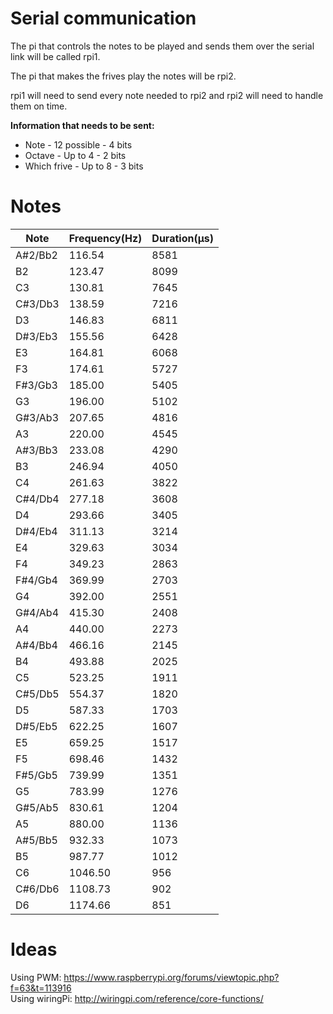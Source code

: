 # Serial communication
The pi that controls the notes to be played and sends them over the serial link will be called rpi1.

The pi that makes the frives play the notes will be rpi2.

rpi1 will need to send every note needed to rpi2 and rpi2 will need to handle them on time.

**Information that needs to be sent:**

* Note - 12 possible - 4 bits
* Octave - Up to 4 - 2 bits
* Which frive - Up to 8 - 3 bits

# Notes
| Note | Frequency(Hz) | Duration(µs) |
|----|----|----|
| A#2/Bb2  | 116.54  | 8581 |
| B2 | 123.47  | 8099 |
| C3 | 130.81  | 7645 |
| C#3/Db3  | 138.59  | 7216 |
| D3 | 146.83  | 6811 |
| D#3/Eb3  | 155.56  | 6428 |
| E3 | 164.81  | 6068 |
| F3 | 174.61  | 5727 |
| F#3/Gb3  | 185.00  | 5405 |
| G3 | 196.00  | 5102 |
| G#3/Ab3  | 207.65  | 4816 |
| A3 | 220.00  | 4545 |
| A#3/Bb3  | 233.08  | 4290 |
| B3 | 246.94  | 4050 |
| C4 | 261.63  | 3822 |
| C#4/Db4  | 277.18  | 3608 |
| D4 | 293.66  | 3405 |
| D#4/Eb4  | 311.13  | 3214 |
| E4 | 329.63  | 3034 |
| F4 | 349.23  | 2863 |
| F#4/Gb4  | 369.99  | 2703 |
| G4 | 392.00  | 2551 |
| G#4/Ab4  | 415.30  | 2408 |
| A4  | 440.00 | 2273 |
| A#4/Bb4  | 466.16 | 2145 |
| B4  | 493.88 | 2025 |
| C5  | 523.25 | 1911 |
| C#5/Db5  | 554.37 | 1820 |
| D5  | 587.33 | 1703 |
| D#5/Eb5  | 622.25 | 1607 |
| E5  | 659.25 | 1517 |
| F5  | 698.46 | 1432 |
| F#5/Gb5  | 739.99 | 1351 |
| G5  | 783.99 | 1276 |
| G#5/Ab5  | 830.61 | 1204 |
| A5  | 880.00 | 1136 |
| A#5/Bb5  | 932.33 | 1073 |
| B5  | 987.77 | 1012 |
| C6  | 1046.50 | 956 |
| C#6/Db6  | 1108.73 | 902 |
| D6  | 1174.66 | 851 |


# Ideas
Using PWM: https://www.raspberrypi.org/forums/viewtopic.php?f=63&t=113916<br>
Using wiringPi: http://wiringpi.com/reference/core-functions/

